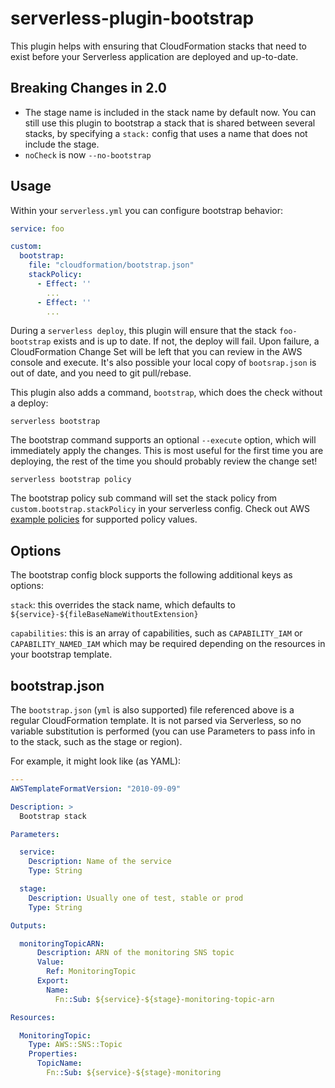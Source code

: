 # serverless-plugin-bootstrap

This plugin helps with ensuring that CloudFormation stacks that need to exist before your Serverless application are deployed and up-to-date.

## Breaking Changes in 2.0

- The stage name is included in the stack name by default now. You can still use this plugin to bootstrap a stack that is shared between several stacks, by specifying a `stack:` config that uses a name that does not include the stage.
- `noCheck` is now `--no-bootstrap`

## Usage

Within your `serverless.yml` you can configure bootstrap behavior:

```yml
service: foo

custom:
  bootstrap:
    file: "cloudformation/bootstrap.json"
    stackPolicy:
      - Effect: ''
        ...
      - Effect: ''
        ...
```

During a `serverless deploy`, this plugin will ensure that the stack `foo-bootstrap` exists and is up to date. If not, the deploy will fail. Upon failure, a CloudFormation Change Set will be left that you can review in the AWS console and execute. It's also possible your local copy of `bootsrap.json` is out of date, and you need to git pull/rebase.

This plugin also adds a command, `bootstrap`, which does the check without a deploy:

`serverless bootstrap`

The bootstrap command supports an optional `--execute` option, which will immediately apply the changes. This is most useful for the first time you are deploying, the rest of the time you should probably review the change set!

`serverless bootstrap policy`

The bootstrap policy sub command will set the stack policy from `custom.bootstrap.stackPolicy` in your serverless config. Check out AWS [example policies](https://docs.aws.amazon.com/AWSCloudFormation/latest/UserGuide/protect-stack-resources.html#stack-policy-intro-example) for supported policy values.

## Options

The bootstrap config block supports the following additional keys as options:

`stack`: this overrides the stack name, which defaults to `${service}-${fileBaseNameWithoutExtension}`

`capabilities`: this is an array of capabilities, such as `CAPABILITY_IAM` or `CAPABILITY_NAMED_IAM` which may be required depending on the resources in your bootstrap template.

## bootstrap.json

The `bootstrap.json` (`yml` is also supported) file referenced above is a regular CloudFormation template. It is not parsed via Serverless, so no variable substitution is performed (you can use Parameters to pass info in to the stack, such as the stage or region).

For example, it might look like (as YAML):

```yml
---
AWSTemplateFormatVersion: "2010-09-09"

Description: >
  Bootstrap stack

Parameters:

  service:
    Description: Name of the service
    Type: String

  stage:
    Description: Usually one of test, stable or prod
    Type: String

Outputs:

  monitoringTopicARN:
      Description: ARN of the monitoring SNS topic
      Value:
        Ref: MonitoringTopic
      Export:
        Name:
          Fn::Sub: ${service}-${stage}-monitoring-topic-arn

Resources:

  MonitoringTopic:
    Type: AWS::SNS::Topic
    Properties:
      TopicName:
        Fn::Sub: ${service}-${stage}-monitoring
```
